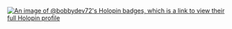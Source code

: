 [![An image of @bobbydev72's Holopin badges, which is a link to view their full Holopin profile](https://holopin.me/bobbydev72)](https://holopin.io/@bobbydev72)
